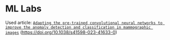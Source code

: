 # ML Labs
Used article: [`Adapting the pre-trained convolutional neural networks to improve the anomaly detection and classification in mammographic images`](/s41598-023-41633-0.pdf) (https://doi.org/10.1038/s41598-023-41633-0)
